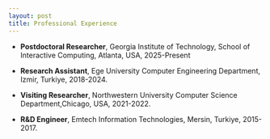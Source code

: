 ```yaml
---
layout: post
title: Professional Experience 
---
```


 <ul>
   <li><p><Strong>Postdoctoral Researcher</Strong>, Georgia Institute of Technology, School of Interactive Computing, Atlanta, USA, 2025-Present</p></li>
  <li><p><Strong>Research Assistant</Strong>, Ege University Computer Engineering Department, Izmir, Turkiye, 2018-2024.</p></li>
  <li><p><Strong>Visiting Researcher</Strong>, Northwestern University Computer Science Department,Chicago, USA, 2021-2022.</p></li>
<li><p><Strong>R&D Engineer</Strong>, Emtech Information Technologies, Mersin, Turkiye, 2015-2017.</p></li>
</ul>
